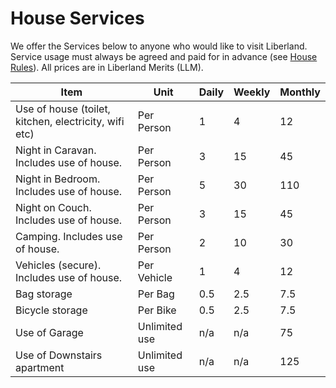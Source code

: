 # House Services

We offer the Services below to anyone who would like to visit Liberland.  Service usage must always be agreed and paid for in advance (see [House Rules](/rules.md)).  All prices are in Liberland Merits (LLM).


|Item|Unit| Daily| Weekly | Monthly|
|---|---|---|---|---|
|Use of house (toilet, kitchen, electricity, wifi etc)|Per Person| 1  |4 | 12 |
|Night in Caravan. Includes use of house.|Per Person|3 | 15 | 45 |
|Night in Bedroom. Includes use of house.|Per Person|5|30|110|
|Night on Couch. Includes use of house.|Per Person|3|15|45|
|Camping. Includes use of house.|Per Person|2|10|30|
|Vehicles (secure). Includes use of house.|Per Vehicle| 1  |4 | 12 |
|Bag storage|Per Bag|0.5|2.5|7.5|
|Bicycle storage|Per Bike|0.5|2.5|7.5|
|Use of Garage|Unlimited use|n/a|n/a|75|
|Use of Downstairs apartment|Unlimited use|n/a|n/a|125|







